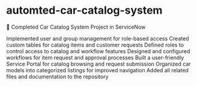 # automted-car-catalog-system
🚗 Completed Car Catalog System Project in ServiceNow

Implemented user and group management for role-based access
Created custom tables for catalog items and customer requests
Defined roles to control access to catalog and workflow features
Designed and configured workflows for item request and approval processes
Built a user-friendly Service Portal for catalog browsing and request submission
Organized car models into categorized listings for improved navigation
Added all related files and documentation to the repository
